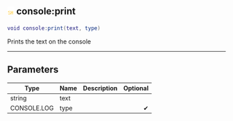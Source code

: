 ## ![shared](.gitbook/assets/shared.png) console:print


```lua
void console:print(text, type)
```

Prints the text on the console


------
## Parameters

| Type   | Name | Description              | Optional |
| ------ | ---- | ------------------------ | -------: |
| string | text |  |  |
| CONSOLE.LOG | type |  | ✔ |



